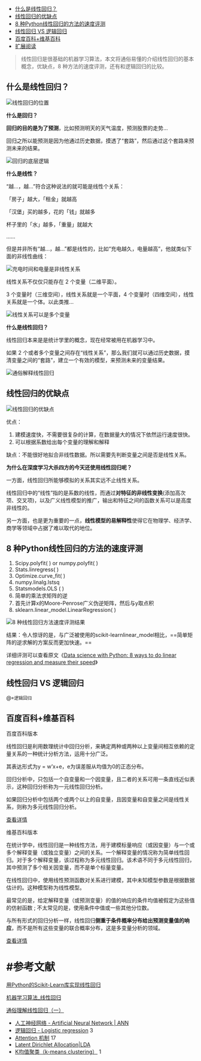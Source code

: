 - [什么是线性回归？](https://easyai.tech/ai-definition/linear-regression/#what)
- [线性回归的优缺点](https://easyai.tech/ai-definition/linear-regression/#yqd)
- [8 种Python线性回归的方法的速度评测](https://easyai.tech/ai-definition/linear-regression/#pingce)
- [线性回归 VS 逻辑回归](https://easyai.tech/ai-definition/linear-regression/#vs)
- [百度百科+维基百科](https://easyai.tech/ai-definition/linear-regression/#baidu)
- [扩展阅读](https://easyai.tech/ai-definition/linear-regression/#links)

> 线性回归是很基础的机器学习算法，本文将通俗易懂的介绍线性回归的基本概念，优缺点，8 种方法的速度评测，还有和逻辑回归的比较。

 

## 什么是线性回归？

![线性回归的位置](https://easy-ai.oss-cn-shanghai.aliyuncs.com/2019-08-30-weizhi.png)





**什么是回归？**

**回归的目的是为了预测**，比如预测明天的天气温度，预测股票的走势…

回归之所以能预测是因为他通过历史数据，摸透了“套路”，然后通过这个套路来预测未来的结果。

![回归的底层逻辑](https://easy-ai.oss-cn-shanghai.aliyuncs.com/2019-08-30-taolu.png)

 

**什么是线性？**

“越…，越…”符合这种说法的就可能是线性个关系：

「房子」越大，「租金」就越高

「汉堡」买的越多，花的「钱」就越多

杯子里的「水」越多，「重量」就越大

……

但是并非所有“越…，越…”都是线性的，比如“充电越久，电量越高”，他就类似下面的非线性曲线：

![充电时间和电量是非线性关系](https://easy-ai.oss-cn-shanghai.aliyuncs.com/2019-08-30-feixianxing.png)

线性关系不仅仅只能存在 2 个变量（二维平面）。

3 个变量时（三维空间），线性关系就是一个平面，4 个变量时（四维空间），线性关系就是一个体。以此类推…

![线性关系可以是多个变量](https://easy-ai.oss-cn-shanghai.aliyuncs.com/2019-08-30-xianxing.png)





**什么是线性回归？**

线性回归本来是是统计学里的概念，现在经常被用在机器学习中。

如果 2 个或者多个变量之间存在“线性关系”，那么我们就可以通过历史数据，摸清变量之间的“套路”，建立一个有效的模型，来预测未来的变量结果。

![通俗解释线性回归](https://easy-ai.oss-cn-shanghai.aliyuncs.com/2019-08-30-xxhg.png)

 

## 线性回归的优缺点

![线性回归的优缺点](https://easy-ai.oss-cn-shanghai.aliyuncs.com/2019-08-30-youquedian.png)

优点：

1. 建模速度快，不需要很复杂的计算，在数据量大的情况下依然运行速度很快。
2. 可以根据系数给出每个变量的理解和解释

缺点：不能很好地拟合非线性数据。所以需要先判断变量之间是否是线性关系。



**为什么在深度学习大杀四方的今天还使用线性回归呢？**

一方面，线性回归所能够模拟的关系其实远不止线性关系。

线性回归中的“线性”指的是系数的线性，而通过**对特征的非线性变换**(添加高次项、交叉项)，以及广义线性模型的推广，输出和特征之间的函数关系可以是高度非线性的。

另一方面，也是更为重要的一点，**线性模型的易解释性**使得它在物理学、经济学、商学等领域中占据了难以取代的地位。

 

## 8 种Python线性回归的方法的速度评测

1. Scipy.polyfit( ) or numpy.polyfit( )
2. Stats.linregress( )
3. Optimize.curve_fit( )
4. numpy.linalg.lstsq
5. Statsmodels.OLS ( )
6. 简单的乘法求矩阵的逆
7. 首先计算x的Moore-Penrose广义伪逆矩阵，然后与y取点积
8. sklearn.linear_model.LinearRegression( )

![8 种线性回归方法速度评测结果](https://easy-ai.oss-cn-shanghai.aliyuncs.com/2019-08-30-pingce.png)

结果：令人惊讶的是，与广泛被使用的scikit-learnlinear_model相比，==简单矩阵的逆求解的方案反而更加快速。==

详细评测可以查看原文《[Data science with Python: 8 ways to do linear regression and measure their speed](https://www.freecodecamp.org/news/data-science-with-python-8-ways-to-do-linear-regression-and-measure-their-speed-b5577d75f8b/)》

 

## 线性回归 VS 逻辑回归

@`+逻辑回归`





## 百度百科+维基百科

百度百科版本

线性回归是利用数理统计中回归分析，来确定两种或两种以上变量间相互依赖的定量关系的一种统计分析方法，运用十分广泛。

其表达形式为y = w’x+e，e为误差服从均值为0的正态分布。



回归分析中，只包括一个自变量和一个因变量，且二者的关系可用一条直线近似表示，这种回归分析称为一元线性回归分析。

如果回归分析中包括两个或两个以上的自变量，且因变量和自变量之间是线性关系，则称为多元线性回归分析。

[查看详情](https://baike.baidu.com/item/线性回归/8190345?fr=aladdin)



维基百科版本

在统计学中，线性回归是一种线性方法，用于建模标量响应（或因变量）与一个或多个解释变量（或独立变量）之间的关系。一个解释变量的情况称为简单线性回归。对于多个解释变量，该过程称为多元线性回归。该术语不同于多元线性回归，其中预测了多个相关因变量，而不是单个标量变量。

在线性回归中，使用线性预测函数对关系进行建模，其中未知模型参数是根据数据估计的。这种模型称为线性模型。

最常见的是，给定解释变量（或预测变量）的值的响应的条件均值被假定为这些值的仿射函数 ; 不太常见的是，使用条件中值或一些其他分位数。

与所有形式的回归分析一样，线性回归**侧重于条件概率分布给出预测变量值的响应**，而不是所有这些变量的联合概率分布，这是多变量分析的领域。

[查看详情](https://en.wikipedia.org/wiki/Linear_regression)



# #参考文献

[用Python的Scikit-Learn库实现线性回归](https://mp.weixin.qq.com/s/fAu0jwL_V-2WN6Loa3wdcQ)

[机器学习算法_线性回归](https://mp.weixin.qq.com/s/9XnYZWJXxrNxHP7H38Z7Nw)

[通俗理解线性回归（一）](https://blog.csdn.net/alw_123/article/details/82193535)



- [人工神经网络 - Artificial Neural Network | ANN](https://easyai.tech/ai-definition/ann/)
- [逻辑回归 - Logistic regression](https://easyai.tech/ai-definition/logistic-regression/) 3
- [Attention 机制](https://easyai.tech/ai-definition/attention/) 17
- [Latent Dirichlet Allocation|LDA](https://easyai.tech/ai-definition/latent-dirichlet-allocationlda/)
- [K均值聚类（k-means clustering）](https://easyai.tech/ai-definition/k-means-clustering/) 1